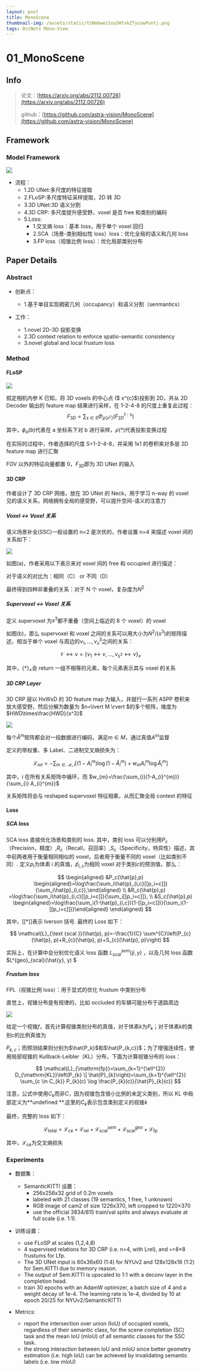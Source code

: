 ```yaml
---
layout: post
title: MonoScene
thumbnail-img: /assets/static/YzNmbwez1oySHtxkZ7ycowPuntj.png
tags: OccNets Mono-View
---
```


# 01_MonoScene

## Info

> 论文：[https://arxiv.org/abs/2112.00726](https://arxiv.org/abs/2112.00726)
>
> github：[https://github.com/astra-vision/MonoScene](https://github.com/astra-vision/MonoScene)

## Framework

### Model Framework

![](../assets/static/YzNmbwez1oySHtxkZ7ycowPuntj.png)

- 流程：
  - 1.2D UNet:多尺度的特征提取
  - 2.FLoSP:多尺度特征采样提取，2D 转 3D
  - 3.3D UNet:3D 语义分割
  - 4.3D CRP: 多尺度提升感受野，voxel 是否 free 和类别的编码
  - 5.Loss:
    - 1.交叉熵 loss：基本 loss，用于单个 voxel 回归
    - 2.SCA（场景-类别相似性 loss）loss：优化全局的语义和几何 loss
    - 3.FP loss（视锥比例 loss）：优化局部类别分布

## Paper Details

### Abstract

- 创新点：

  - 1.基于单目实现稠密几何（occupancy）和语义分割（senmantics）
- 工作：

  - 1.novel 2D-3D 投影变换
  - 2.3D context relation to enforce spatio-semantic consistency
  - 3.novel global and local frustum loss

### Method

#### FLoSP

![](../assets/static/Kl2LbAJj3oAp3hx6mdlcdw14nKb.png)

假定相机内参 K 已知，将 3D voxels 的中心点 ($
x^{c}$)投影到 2D，并从 2D Decoder 输出的 feature map 结果进行采样，在 1-2-4-8 的尺度上重复此过程：
$$
F_{3D}=\sum_{s \in S} \Phi_{\rho(x^{c})}(F_{2D}^{1: s})
$$

其中，$\phi_a(b)$代表在 a 坐标系下对 b 进行采样，$\rho(*)$代表投影变换过程

在实际的过程中，作者选择的尺度 S=1-2-4-8，并采用 1x1 的卷积来对多层 2D feature map 进行汇聚

FOV 以外的特征向量都置 0，$F_{3D}$即为 3D UNet 的输入

#### 3D CRP

作者设计了 3D CRP 网络，放在 3D UNet 的 Neck，用于学习 n-way 的 voxel 见的语义关系，网络拥有全局的感受野，可以提升空间-语义的注意力

##### Voxel <-> Voxel 关系

语义场景补全(SSC)一般设置的 n=2 是次优的，作者设置 n=4 来描述 voxel 间的关系如下：

![](../assets/static/YVWDb1DA6oz8y6xS9UJcmi5DnBh.png)

如图(a)，作者采用以下表示来对 voxel 间的 free 和 occupied 进行描述：

对于语义的对比为：相同（C） or 不同（D）

最终得到四种非重叠的关系：对于 N 个 voxel，复杂度为$N^2$

##### Supervoxel <-> Voxel 关系

定义 supervoxel 为$s^3$都不重叠（空间上临近的 8 个 voxel）的 voxel

如图(b)，那么 supervoxel 和 voxel 之间的关系可以用大小为$N^2/(s^3)$的矩阵描述，相当于单个 voxel 与周边的$\nu_{1}, \ldots, \nu_s^{3}$之间的关系：

$$
\mathcal{V} \leftrightarrow \nu=\left\{\nu_{1} \leftrightarrow \nu, \ldots, \nu_{s^{3}} \leftrightarrow \nu\right\}_{\neq}
$$

其中，${\{ *\}}_{\neq}$会 return 一组不相等的元素，每个元素表示其与 voxel 的关系

##### 3D CRP Layer

3D CRP 层以 HxWxD 的 3D feature map 为输入，并就行一系列 ASPP 卷积来放大感受野，然后分解为数量为 $n=\lvert M \rvert $的多个矩阵，维度为 $HWD\times\frac{HWD}{s^3}$

![](../assets/static/ZzaEb1wNTow7K3xvwr5ctZkanqb.png)

每个$\hat{A}^m$矩阵都会对一段数据进行编码，满足$m \in M$，通过真值$A^m$监督

定义的带权重、多 Label、二进制交叉熵损失为：

$$
\mathcal{L}_{r e l}=-\sum_{m \in \mathcal{M}, i}\left[\left(1-A_{i}^{m}\right) \log \left(1-\hat{A}_{i}^{m}\right)+w_{m} A_{i}^{m} \log \hat{A}_{i}^{m}\right]
$$

其中，i 在所有关系矩阵中循环，而 $w_{m}=\frac{\sum_{i}(1-A_{i}^{m})}{\sum_{i} A_{i}^{m}}$

关系矩阵将会与 reshaped supervoxel 特征相乘，从而汇聚全局 context 的特征

#### Loss

##### SCA loss

SCA loss 直接优化场景和类别的 loss. 其中，类别 loss 可以分别用$P_c$（Precision，精度）,$R_c$（Recall，召回率）,$S_c$（Specificity，特异性）描述，其中前两者用于衡量相同相似的 voxel，后者用于衡量不同的 voxel（比如类别不同）. 定义$p_i$为体素 i 的真值，$\hat{p}_{i,c}$为相同 voxel 对于类别$c$的预测值，那么：

$$
\begin{aligned}
&P_c(\hat{p},p) \begin{aligned}=\log\frac{\sum_i\hat{p}_{i,c}[[p_i=c]]}{\sum_i\hat{p}_{i,c}},\end{aligned}  \\
&R_c(\hat{p},p) =\log\frac{\sum_i\hat{p}_{i,c}[[p_i=c]]}{\sum_i[[p_i=c]]},  \\
&S_c(\hat{p},p) \begin{aligned}=\log\frac{\sum_i(1-\hat{p}_{i,c})(1-[[p_i=c]])}{\sum_i(1-[[p_i=c]])}\end{aligned} 
\end{aligned}
$$

其中，$[[ *  ]]$表示 Iverson 括号. 最终的 Loss 如下：

$$
\mathcal{L}_{\text {scal }}(\hat{p}, p)=-\frac{1}{C} \sum^{C}\left(P_{c}(\hat{p}, p)+R_{c}(\hat{p}, p)+S_{c}(\hat{p}, p)\right)
$$

实际上，在计算中会分别优化语义 loss 函数 $L^{sem}_{scal}(\hat{y}, y)$ ，以及几何 loss 函数  $L^{geo}_{scal}(\hat{y}, y) $

##### Frustum loss

FPL（视锥比例 loss）：用于显式的优化 frustum 中类别分布

直觉上，视锥分布是有规律的，比如 occluded 的车辆可能分布于道路周边

![](../assets/static/DmGib73o0o1cxXxeFDYcu0v9nVm.png)

给定一个视锥$f$，首先计算视锥类别分布的真值，对于体素$k$为$P_k$；对于体素$k$的类别$c$的比例真值为

$P_{k,c}$；而预测结果则分别为$\hat{P_k}$和$\hat{P_{k,c}}$；为了增强连续性，使用局部视锥的 Kullback-Leibler（KL）分布，下面为计算视锥分布的 loss：

$$
\mathcal{L}_{\mathrm{fp}}=\sum_{k=1}^{\ell^{2}} D_{\mathrm{KL}}\left(P_{k} \| \hat{P}_{k}\right)=\sum_{k=1}^{\ell^{2}} \sum_{c \in C_{k}} P_{k}(c) \log \frac{P_{k}(c)}{\hat{P}_{k}(c)}
$$

注意，公式中使用$C_k$而非$C$，因为视锥包含很小比例的未定义类别，所以 KL 中局部定义为**undefined **.这里的$C_k$表示包含类别定义的视锥$k$

最终，完整的 loss 如下：

$$
\mathcal{L}_{\mathrm{total}}=\mathcal{L}_{\mathrm{ce}} + \mathcal{L}_{\mathrm{rel}} + \mathcal{L}_{\mathrm{scal}}^{sem} + \mathcal{L}_{\mathrm{scal}}^{geo} + \mathcal{L}_{\mathrm{fp}}
$$

其中，$\mathcal{L}_{\mathrm{ce}}$为交叉熵损失

### Experiments

- 数据集：

  - SemanticKITTI 设置：
    - 256x256x32 grid of 0.2m voxels
    - labeled with 21 classes (19 semantics, 1 free, 1 unknown)
    - RGB image of cam2 of size 1226x370, left cropped to 1220×370
    - use the official 3834/815 train/val splits and always evaluate at full scale (i.e. 1:1).
- 训练设置：

  - use FLoSP at scales (1,2,4,8)
  - 4 supervised relations for 3D CRP (i.e. n=4, with Lrel), and `×`=8×8 frustums for Lfp.
  - The 3D UNet input is 60x36x60 (1:4) for NYUv2 and 128x128x16 (1:2) for Sem.KITTI due to memory reason.
  - The output of Sem.KITTI is upscaled to 1:1 with a deconv layer in the completion head.
  - train 30 epochs with an AdamW optimizer, a batch size of 4 and a weight decay of 1e-4. The learning rate is 1e-4, divided by 10 at epoch 20/25 for NYUv2/SemanticKITTI
- Metrics:

  - report the intersection over union (IoU) of occupied voxels, regardless of their semantic class, for the scene completion (SC) task and the mean IoU (mIoU) of all semantic classes for the SSC task.
  - the strong interaction between IoU and mIoU since better geometry estimation (i.e. high IoU) can be achieved by invalidating semantic labels (i.e. low mIoU)

